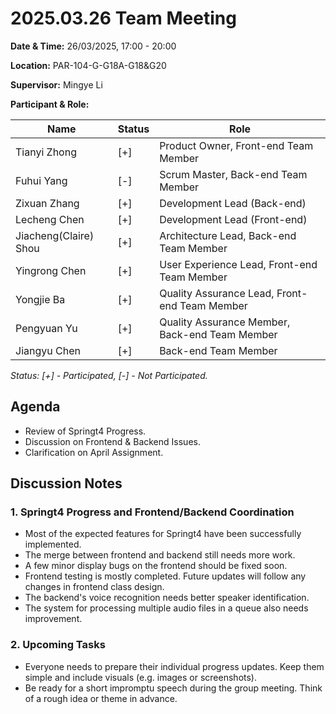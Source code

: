 # 2025.03.26 Team Meeting

**Date & Time:** 26/03/2025, 17:00 - 20:00

**Location:** PAR-104-G-G18A-G18&G20

**Supervisor:** Mingye Li

**Participant & Role:**

| Name                  | Status | Role                                           |
|-----------------------|--------|------------------------------------------------|
| Tianyi Zhong          | [+]    | Product Owner, Front-end Team Member           |
| Fuhui Yang            | [-]    | Scrum Master, Back-end Team Member             |
| Zixuan Zhang          | [+]    | Development Lead (Back-end)                    |
| Lecheng Chen          | [+]    | Development Lead (Front-end)                   |
| Jiacheng(Claire) Shou | [+]    | Architecture Lead, Back-end Team Member        |
| Yingrong Chen         | [+]    | User Experience Lead, Front-end Team Member    |
| Yongjie Ba            | [+]    | Quality Assurance Lead, Front-end Team Member  |
| Pengyuan Yu           | [+]    | Quality Assurance Member, Back-end Team Member |
| Jiangyu Chen          | [+]    | Back-end Team Member                           |

_Status: [+] - Participated, [-] - Not Participated._

## Agenda

- Review of Springt4 Progress.
- Discussion on Frontend & Backend Issues.
- Clarification on April Assignment.

## Discussion Notes

### 1. Springt4 Progress and Frontend/Backend Coordination
  - Most of the expected features for Springt4 have been successfully implemented.
  - The merge between frontend and backend still needs more work.
  - A few minor display bugs on the frontend should be fixed soon.
  - Frontend testing is mostly completed. Future updates will follow any changes in frontend class design.
  - The backend's voice recognition needs better speaker identification.
  - The system for processing multiple audio files in a queue also needs improvement.


### 2.  Upcoming Tasks
   - Everyone needs to prepare their individual progress updates. Keep them simple and include visuals (e.g. images or screenshots).
   - Be ready for a short impromptu speech during the group meeting. Think of a rough idea or theme in advance.



